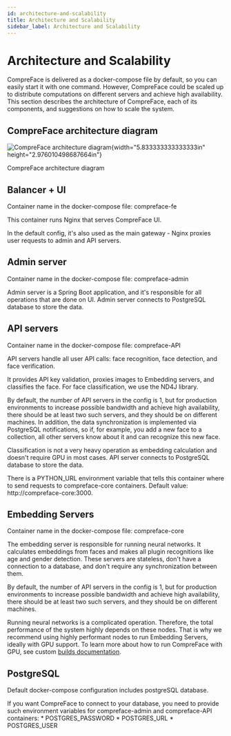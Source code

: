 ```yaml
---
id: architecture-and-scalability
title: Architecture and Scalability
sidebar_label: Architecture and Scalability
---
```


# Architecture and Scalability

CompreFace is delivered as a docker-compose file by default, so you can
easily start it with one command. However, CompreFace could be scaled up
to distribute computations on different servers and achieve high
availability. This section describes the architecture of CompreFace,
each of its components, and suggestions on how to scale the system.

## CompreFace architecture diagram

![CompreFace architecture
diagram](media/image1.png){width="5.833333333333333in"
height="2.976010498687664in"}

CompreFace architecture diagram

## Balancer + UI

Container name in the docker-compose file: compreface-fe

This container runs Nginx that serves CompreFace UI.

In the default config, it's also used as the main gateway - Nginx
proxies user requests to admin and API servers.

## Admin server

Container name in the docker-compose file: compreface-admin

Admin server is a Spring Boot application, and it's responsible for all
operations that are done on UI. Admin server connects to PostgreSQL
database to store the data.

## API servers

Container name in the docker-compose file: compreface-API

API servers handle all user API calls: face recognition, face detection,
and face verification.

It provides API key validation, proxies images to Embedding servers, and
classifies the face. For face classification, we use the ND4J library.

By default, the number of API servers in the config is 1, but for production
environments to increase possible bandwidth and achieve high
availability, there should be at least two such servers, and they should
be on different machines. In addition, the data synchronization is
implemented via PostgreSQL notifications, so if, for example, you add a
new face to a collection, all other servers know about it and can
recognize this new face.

Classification is not a very heavy operation as embedding calculation
and doesn't require GPU in most cases. API server connects to PostgreSQL
database to store the data.

There is a PYTHON_URL environment variable that tells this container where 
to send requests to compreface-core containers. 
Default value: http://compreface-core:3000.

## Embedding Servers

Container name in the docker-compose file: compreface-core

The embedding server is responsible for running neural networks. It
calculates embeddings from faces and makes all plugin recognitions like
age and gender detection. These servers are stateless, don't have a
connection to a database, and don't require any synchronization between
them.

By default, the number of API servers in the config is 1, but for production
environments to increase possible bandwidth and achieve high
availability, there should be at least two such servers, and they should
be on different machines.

Running neural networks is a complicated operation. Therefore, the total
performance of the system highly depends on these nodes. That is why we
recommend using highly performant nodes to run Embedding Servers,
ideally with GPU support. To learn more about how to run CompreFace with
GPU, see custom [builds documentation](Custom-builds.md).

## PostgreSQL

Default docker-compose configuration includes postgreSQL database.

If you want CompreFace to connect to your database, you need to provide
such environment variables for compreface-admin and compreface-API
containers: \* POSTGRES_PASSWORD \* POSTGRES_URL \* POSTGRES_USER
